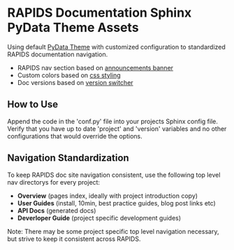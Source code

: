 # RAPIDS Documentation Sphinx PyData Theme Assets
Using default [PyData Theme](https://pydata-sphinx-theme.readthedocs.io/en/stable/) with customized configuration to standardized RAPIDS documentation navigation. 

- RAPIDS nav section based on [announcements banner](https://pydata-sphinx-theme.readthedocs.io/en/stable/user_guide/announcements.html)
- Custom colors based on [css styling](https://pydata-sphinx-theme.readthedocs.io/en/stable/user_guide/styling.html)
- Doc versions based on [version switcher](https://pydata-sphinx-theme.readthedocs.io/en/stable/user_guide/version-dropdown.html)


## How to Use
Append the code in the 'conf.py' file into your projects Sphinx config file. Verify that you have up to date 'project' and 'version' variables and no other configurations that would override the options. 


## Navigation Standardization 
To keep RAPIDS doc site navigation consistent, use the following top level nav directorys for every project:
- **Overview** (pages index, ideally with project introduction copy)
- **User Guides** (install, 10min, best practice guides, blog post links etc)
- **API Docs** (generated docs)
- **Deverloper Guide** (project specific development guides)

Note: There may be some project specific top level navigation necessary, but strive to keep it consistent across RAPIDS. 
